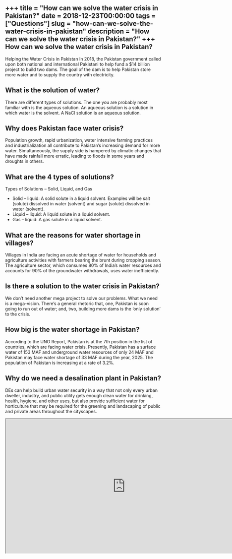 +++
title = "How can we solve the water crisis in Pakistan?"
date = 2018-12-23T00:00:00
tags = ["Questions"]
slug = "how-can-we-solve-the-water-crisis-in-pakistan"
description = "How can we solve the water crisis in Pakistan?"
+++
How can we solve the water crisis in Pakistan?
----------------------------------------------

Helping the Water Crisis in Pakistan In 2018, the Pakistan government called upon both national and international Pakistani to help fund a $14 billion project to build two dams. The goal of the dam is to help Pakistan store more water and to supply the country with electricity.

What is the solution of water?
------------------------------

There are different types of solutions. The one you are probably most familiar with is the aqueous solution. An aqueous solution is a solution in which water is the solvent. A NaCl solution is an aqueous solution.

Why does Pakistan face water crisis?
------------------------------------

Population growth, rapid urbanization, water intensive farming practices and industrialization all contribute to Pakistan’s increasing demand for more water. Simultaneously, the supply side is hampered by climatic changes that have made rainfall more erratic, leading to floods in some years and droughts in others.

What are the 4 types of solutions?
----------------------------------

Types of Solutions – Solid, Liquid, and Gas

- Solid – liquid: A solid solute in a liquid solvent. Examples will be salt (solute) dissolved in water (solvent) and sugar (solute) dissolved in water (solvent).
- Liquid – liquid: A liquid solute in a liquid solvent.
- Gas – liquid: A gas solute in a liquid solvent.

What are the reasons for water shortage in villages?
----------------------------------------------------

Villages in India are facing an acute shortage of water for households and agriculture activities with farmers bearing the brunt during cropping season. The agriculture sector, which consumes 80% of India’s water resources and accounts for 90% of the groundwater withdrawals, uses water inefficiently.

Is there a solution to the water crisis in Pakistan?
----------------------------------------------------

We don’t need another mega project to solve our problems. What we need is a mega-vision. There’s a general rhetoric that, one, Pakistan is soon going to run out of water; and, two, building more dams is the ‘only solution’ to the crisis.

How big is the water shortage in Pakistan?
------------------------------------------

According to the UNO Report, Pakistan is at the 7th position in the list of countries, which are facing water crisis. Presently, Pakistan has a surface water of 153 MAF and underground water resources of only 24 MAF and Pakistan may face water shortage of 33 MAF during the year, 2025. The population of Pakistan is increasing at a rate of 3.2%.

Why do we need a desalination plant in Pakistan?
------------------------------------------------

DEs can help build urban water security in a way that not only every urban dweller, industry, and public utility gets enough clean water for drinking, health, hygiene, and other uses, but also provide sufficient water for horticulture that may be required for the greening and landscaping of public and private areas throughout the cityscapes.

<iframe allow="accelerometer; autoplay; clipboard-write; encrypted-media; gyroscope; picture-in-picture" allowfullscreen="" class="__youtube_prefs__  epyt-is-override  no-lazyload" data-no-lazy="1" data-origheight="433" data-origwidth="770" data-skipgform_ajax_framebjll="" height="433" id="_ytid_32243" loading="lazy" src="https://www.youtube.com/embed/MnTgx11eQ74?enablejsapi=1&autoplay=0&cc_load_policy=0&cc_lang_pref=&iv_load_policy=1&loop=0&modestbranding=0&rel=1&fs=1&playsinline=0&autohide=2&theme=dark&color=red&controls=1&" title="YouTube player" width="770"></iframe>